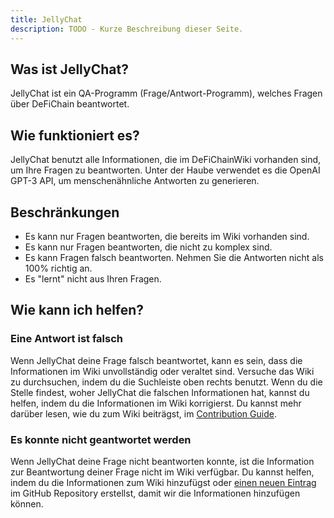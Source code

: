```yaml
---
title: JellyChat
description: TODO - Kurze Beschreibung dieser Seite.
---
```


## Was ist JellyChat?

JellyChat ist ein QA-Programm (Frage/Antwort-Programm), welches Fragen über DeFiChain beantwortet.

## Wie funktioniert es?

JellyChat benutzt alle Informationen, die im DeFiChainWiki vorhanden sind, um Ihre Fragen zu beantworten. Unter der Haube verwendet es die OpenAI GPT-3 API, um menschenähnliche Antworten zu generieren.

## Beschränkungen

- Es kann nur Fragen beantworten, die bereits im Wiki vorhanden sind.
- Es kann nur Fragen beantworten, die nicht zu komplex sind.
- Es kann Fragen falsch beantworten. Nehmen Sie die Antworten nicht als 100% richtig an.
- Es "lernt" nicht aus Ihren Fragen.

## Wie kann ich helfen?

### Eine Antwort ist falsch

Wenn JellyChat deine Frage falsch beantwortet, kann es sein, dass die Informationen im Wiki unvollständig oder veraltet sind. Versuche das Wiki zu durchsuchen, indem du die Suchleiste oben rechts benutzt. Wenn du die Stelle findest, woher JellyChat die falschen Informationen hat, kannst du helfen, indem du die Informationen im Wiki korrigierst. Du kannst mehr darüber lesen, wie du zum Wiki beiträgst, im [Contribution Guide](./Contribute.md).

### Es konnte nicht geantwortet werden

Wenn JellyChat deine Frage nicht beantworten konnte, ist die Information zur Beantwortung deiner Frage nicht im Wiki verfügbar. Du kannst helfen, indem du die Informationen zum Wiki hinzufügst oder [einen neuen Eintrag](https://github.com/0ptim/DeFiChainWiki/issues/new) im GitHub Repository erstellst, damit wir die Informationen hinzufügen können.
